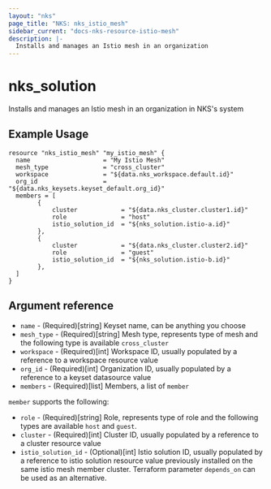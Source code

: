 ```yaml
---
layout: "nks"
page_title: "NKS: nks_istio_mesh"
sidebar_current: "docs-nks-resource-istio-mesh"
description: |-
  Installs and manages an Istio mesh in an organization
---
```


# nks\_solution

Installs and manages an Istio mesh in an organization in NKS's system

## Example Usage

```hcl
resource "nks_istio_mesh" "my_istio_mesh" {
  name                    = "My Istio Mesh"
  mesh_type               = "cross_cluster"
  workspace               = "${data.nks_workspace.default.id}"
  org_id                  = "${data.nks_keysets.keyset_default.org_id}"
  members = [
        {
            cluster            = "${data.nks_cluster.cluster1.id}"
            role               = "host"
            istio_solution_id  = "${nks_solution.istio-a.id}"
        },
        {
            cluster            = "${data.nks_cluster.cluster2.id}"
            role               = "guest"
            istio_solution_id  = "${nks_solution.istio-b.id}"
        },
  ]
}
```

## Argument reference

* `name` - (Required)[string] Keyset name, can be anything you choose
* `mesh_type` - (Required)[string] Mesh type, represents type of mesh and the following type is available `cross_cluster`
* `workspace` - (Required)[int] Workspace ID, usually populated by a reference to a workspace resource value
* `org_id` - (Required)[int] Organization ID, usually populated by a reference to a keyset datasource value
* `members` - (Required)[list] Members, a list of `member`

`member` supports the following:
* `role` - (Required)[string] Role, represents type of role and the following types are available `host` and `guest`.
* `cluster` - (Required)[int] Cluster ID, usually populated by a reference to a cluster resource value
* `istio_solution_id` - (Optional)[int] Istio solution ID, usually populated by a reference to istio solution resource value previously installed on the same istio mesh member cluster. Terraform parameter `depends_on` can be used as an alternative.
